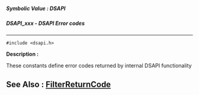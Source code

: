 ##### Symbolic Value : DSAPI
##### DSAPI_xxx - DSAPI Error codes
---
```
#include <dsapi.h>
```
**Description :**

These constants define error codes returned by internal DSAPI functionality

**See Also :**
[FilterReturnCode](/reference/Data/FilterReturnCode)
---
